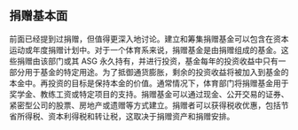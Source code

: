 ## 捐赠基本面

前面已经提到过捐赠，但值得更深入地讨论。建立和筹集捐赠基金可以包含在资本运动或年度捐赠计划中。对于一个体育系来说，捐赠基金是由捐赠组成的基金。这些捐赠由该部门或其 ASG 永久持有，并进行投资，基金每年的投资收益中只有一部分用于基金的特定用途。为了抵御通货膨胀，剩余的投资收益将被加入到基金的本金中。再投资的目标是保持本金的价值。通常情况下，体育部门将捐赠基金用于奖学金、教练工资或特定项目的支持。捐赠基金可以通过现金、公开交易的证券、紧密型公司的股票、房地产或遗赠等方式建立。捐赠者可以获得税收优惠，包括节省所得税、资本利得税和转让税，这取决于捐赠资产和捐赠安排。

